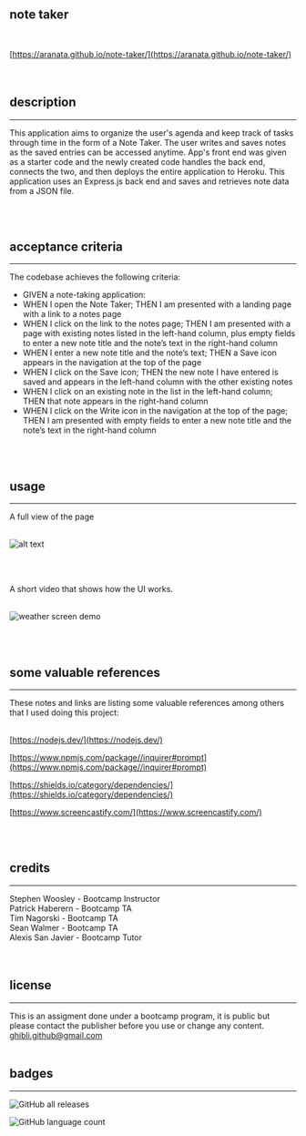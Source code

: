 <br>

## **note taker**<br>
<br>

[https://aranata.github.io/note-taker/](https://aranata.github.io/note-taker/)<br>
<br>
<br>

## description

***
This application aims to organize the user's agenda and keep track of tasks through time in the form of a Note Taker. The user writes and saves notes as the saved entries can be accessed anytime. App's front end was given as a starter code and the newly created code handles the back end, connects the two, and then deploys the entire application to Heroku. This application uses an Express.js back end and saves and retrieves note data from a JSON file.

<br>
<br>

## acceptance criteria

***

The codebase achieves the following criteria:<br>

* GIVEN a note-taking application:<br>
* WHEN I open the Note Taker; THEN I am presented with a landing page with a link to a notes page<br>
* WHEN I click on the link to the notes page; THEN I am presented with a page with existing notes listed in the left-hand column, plus empty fields to enter a new note title and the note’s text in the right-hand column<br>
* WHEN I enter a new note title and the note’s text; THEN a Save icon appears in the navigation at the top of the page<br>
* WHEN I click on the Save icon; THEN the new note I have entered is saved and appears in the left-hand column with the other existing notes<br>
* WHEN I click on an existing note in the list in the left-hand column; THEN that note appears in the right-hand column<br>
* WHEN I click on the Write icon in the navigation at the top of the page; THEN I am presented with empty fields to enter a new note title and the note’s text in the right-hand column<br>
<br>
<br>

## usage

***

A full view of the page <br>
<br>

![alt text](assets/images/scrshot.png)

<br>
<br>

A short video that shows how the UI works.<br>
<br>

![weather screen demo](assets/images/note-taker.gif)

<br>
<br>

## some valuable references

***

These notes and links are listing some valuable references among others that I used doing this project:<br>
<br>

[https://nodejs.dev/](https://nodejs.dev/)

[https://www.npmjs.com/package//inquirer#prompt](https://www.npmjs.com/package//inquirer#prompt)

[https://shields.io/category/dependencies/](https://shields.io/category/dependencies/)

[https://www.screencastify.com/](https://www.screencastify.com/)

<br>
<br>

## credits

***

Stephen Woosley - Bootcamp Instructor<br>
Patrick Haberern - Bootcamp TA<br>
Tim Nagorski - Bootcamp TA<br>
Sean Walmer - Bootcamp TA<br>
Alexis San Javier - Bootcamp Tutor<br>
<br>
<br>

## license

***

This is an assigment done under a bootcamp program, it is public but please contact the publisher before you use or
change any content.<br>
ghibli.github@gmail.com
<br>
<br>

## badges

***

![GitHub all releases](https://img.shields.io/github/downloads/AranATA/accessible-horiseon/total)

![GitHub language count](https://img.shields.io/github/languages/count/AranATA/accessible-horiseon)
<br>
<br>
